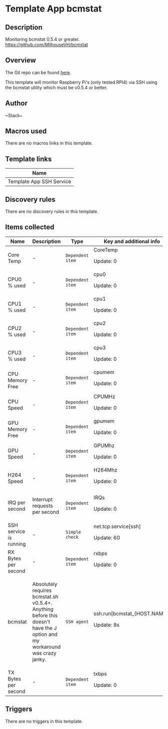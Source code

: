# Template App bcmstat

## Description

Monitoring bcmstat 0.5.4 or greater. https://github.com/MilhouseVH/bcmstat

## Overview

The Git repo can be found [here](https://gitlab.com/i.am.stack/zabbix_bcmstat_raspberrypi).


This template will monitor Raspberry Pi's (only tested RPI4) via SSH using the bcmstat utility which must be v0.5.4 or better. 

## Author

~Stack~

## Macros used

There are no macros links in this template.

## Template links

|Name|
|----|
|Template App SSH Service|
## Discovery rules

There are no discovery rules in this template.

## Items collected

|Name|Description|Type|Key and additional info|
|----|-----------|----|----|
|Core Temp|<p>-</p>|`Dependent item`|CoreTemp<p>Update: 0</p>|
|CPU0 % used|<p>-</p>|`Dependent item`|cpu0<p>Update: 0</p>|
|CPU1 % used|<p>-</p>|`Dependent item`|cpu1<p>Update: 0</p>|
|CPU2 % used|<p>-</p>|`Dependent item`|cpu2<p>Update: 0</p>|
|CPU3 % used|<p>-</p>|`Dependent item`|cpu3<p>Update: 0</p>|
|CPU Memory Free|<p>-</p>|`Dependent item`|cpumem<p>Update: 0</p>|
|CPU Speed|<p>-</p>|`Dependent item`|CPUMHz<p>Update: 0</p>|
|GPU Memory Free|<p>-</p>|`Dependent item`|gpumem<p>Update: 0</p>|
|GPU Speed|<p>-</p>|`Dependent item`|GPUMhz<p>Update: 0</p>|
|H264 Speed|<p>-</p>|`Dependent item`|H264Mhz<p>Update: 0</p>|
|IRQ per second|<p>Interrupt requests per second</p>|`Dependent item`|IRQs<p>Update: 0</p>|
|SSH service is running|<p>-</p>|`Simple check`|net.tcp.service[ssh]<p>Update: 60</p>|
|RX Bytes per second|<p>-</p>|`Dependent item`|rxbps<p>Update: 0</p>|
|bcmstat|<p>Absolutely requires bcmstat.sh v0.5.4+. Anything before this doesn't have the J option and my workaround was crazy janky.</p>|`SSH agent`|ssh.run[bcmstat_{HOST.NAME}]<p>Update: 8s</p>|
|TX Bytes per second|<p>-</p>|`Dependent item`|txbps<p>Update: 0</p>|
## Triggers

There are no triggers in this template.

